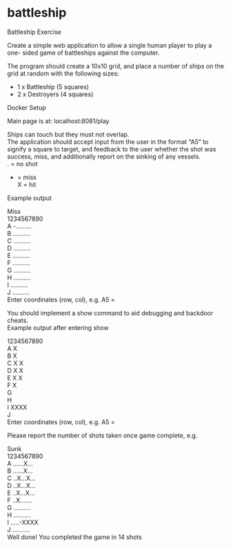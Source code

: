 # battleship

Battleship Exercise  

Create a simple web application to allow a single human player to play a one-
sided game of battleships against the computer.  

The program should create a 10x10 grid, and place a number of ships on the grid at 
random with the following sizes:  

- 1 x Battleship (5 squares)  
- 2 x Destroyers (4 squares)  


Docker Setup

Main page is at: localhost:8081/play

Ships can touch but they must not overlap.  
The application should accept input from the user in the format “A5” to signify a square 
to target, and feedback to the user whether the shot was success, miss, and additionally 
report on the sinking of any vessels.  
. = no shot  
- = miss  
X = hit  

Example output  

Miss  
 1234567890  
A -.........  
B ..........  
C ..........  
D ..........  
E ..........  
F ..........  
G ..........  
H ..........  
I ..........  
J ..........  
Enter coordinates (row, col), e.g. A5 =  

You should implement a show command to aid debugging and backdoor cheats.   
Example output after entering show  
  
 1234567890  
A X   
B X   
C X X   
D X X   
E X X   
F X   
G   
H   
I XXXX  
J   
Enter coordinates (row, col), e.g. A5 =  

Please report the number of shots taken once game complete, e.g.  

Sunk  
 1234567890  
A ......X...  
B ......X...  
C ..X...X...  
D ..X...X...  
E ..X...X...  
F ..X.......  
G ..........  
H ..........  
I .....-XXXX  
J ..........  
Well done! You completed the game in 14 shots  
  
